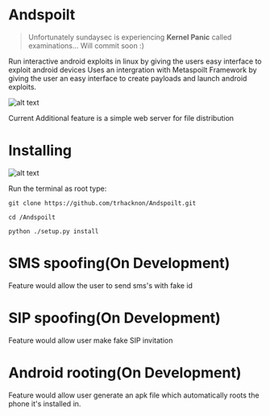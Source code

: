 # Andspoilt
>Unfortunately sundaysec is experiencing <b>Kernel Panic</b> called examinations...
>Will commit soon :)

Run interactive android exploits in linux by giving the users easy interface to exploit android devices
Uses an intergration with Metaspoilt Framework by giving the user an easy interface to create payloads and launch android exploits.

![alt text](https://github.com/trhacknon/Andspoilt/blob/master/src/andy.png)

Current Additional feature is a simple web server for file distribution

Installing
=====

![alt text](https://github.com/trhacknon/Andspoilt/blob/master/src/install1.jpg)

Run the terminal as root type:

`git clone https://github.com/trhacknon/Andspoilt.git`

`cd /Andspoilt`

`python ./setup.py install`

SMS spoofing(On Development)
=====
Feature would allow the user to send sms's with fake id

SIP spoofing(On Development)
=====
Feature would allow user make fake SIP invitation

Android rooting(On Development)
=====
Feature would allow user generate an apk file which automatically roots the phone it's installed in.
